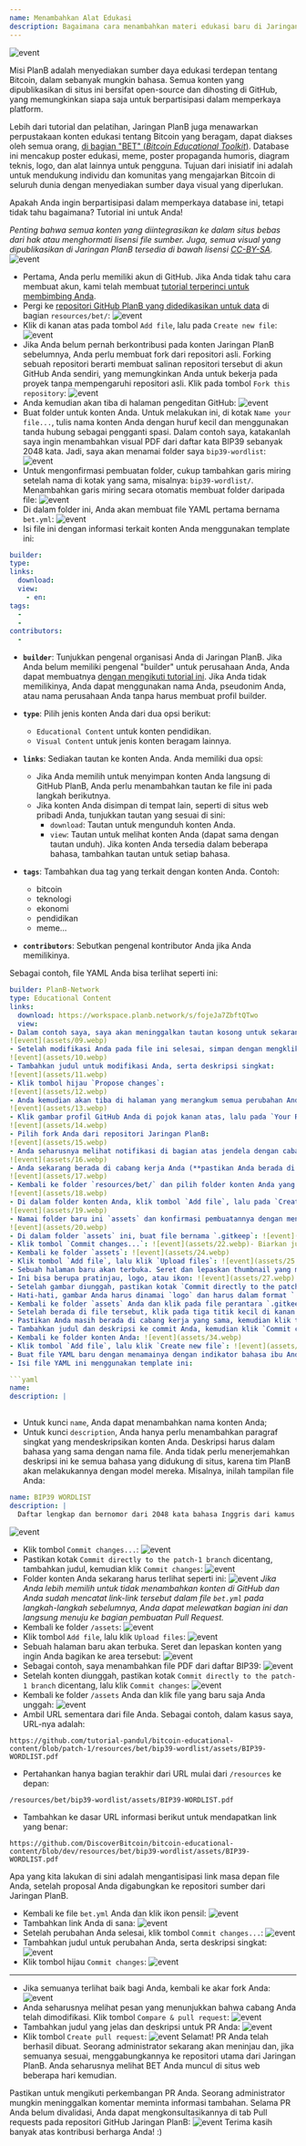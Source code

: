 ```yaml
---
name: Menambahkan Alat Edukasi
description: Bagaimana cara menambahkan materi edukasi baru di Jaringan PlanB?
---
```

![event](assets/cover.webp)

Misi PlanB adalah menyediakan sumber daya edukasi terdepan tentang Bitcoin, dalam sebanyak mungkin bahasa. Semua konten yang dipublikasikan di situs ini bersifat open-source dan dihosting di GitHub, yang memungkinkan siapa saja untuk berpartisipasi dalam memperkaya platform.

Lebih dari tutorial dan pelatihan, Jaringan PlanB juga menawarkan perpustakaan konten edukasi tentang Bitcoin yang beragam, dapat diakses oleh semua orang, [di bagian "BET" (_Bitcoin Educational Toolkit_)](https://planb.network/resources/bet). Database ini mencakup poster edukasi, meme, poster propaganda humoris, diagram teknis, logo, dan alat lainnya untuk pengguna. Tujuan dari inisiatif ini adalah untuk mendukung individu dan komunitas yang mengajarkan Bitcoin di seluruh dunia dengan menyediakan sumber daya visual yang diperlukan.

Apakah Anda ingin berpartisipasi dalam memperkaya database ini, tetapi tidak tahu bagaimana? Tutorial ini untuk Anda!

*Penting bahwa semua konten yang diintegrasikan ke dalam situs bebas dari hak atau menghormati lisensi file sumber. Juga, semua visual yang dipublikasikan di Jaringan PlanB tersedia di bawah lisensi [CC-BY-SA](https://creativecommons.org/licenses/by-sa/4.0/).*
![event](assets/01.webp)
- Pertama, Anda perlu memiliki akun di GitHub. Jika Anda tidak tahu cara membuat akun, kami telah membuat [tutorial terperinci untuk membimbing Anda](https://planb.network/tutorials/others/create-github-account).
- Pergi ke [repositori GitHub PlanB yang didedikasikan untuk data](https://github.com/PlanB-Network/bitcoin-educational-content/tree/dev/resources/bet) di bagian `resources/bet/`:
![event](assets/02.webp)
- Klik di kanan atas pada tombol `Add file`, lalu pada `Create new file`:
![event](assets/03.webp)
- Jika Anda belum pernah berkontribusi pada konten Jaringan PlanB sebelumnya, Anda perlu membuat fork dari repositori asli. Forking sebuah repositori berarti membuat salinan repositori tersebut di akun GitHub Anda sendiri, yang memungkinkan Anda untuk bekerja pada proyek tanpa mempengaruhi repositori asli. Klik pada tombol `Fork this repository`:
![event](assets/04.webp)
- Anda kemudian akan tiba di halaman pengeditan GitHub:
![event](assets/05.webp)
- Buat folder untuk konten Anda. Untuk melakukan ini, di kotak `Name your file...`, tulis nama konten Anda dengan huruf kecil dan menggunakan tanda hubung sebagai pengganti spasi. Dalam contoh saya, katakanlah saya ingin menambahkan visual PDF dari daftar kata BIP39 sebanyak 2048 kata. Jadi, saya akan menamai folder saya `bip39-wordlist`: ![event](assets/06.webp)
- Untuk mengonfirmasi pembuatan folder, cukup tambahkan garis miring setelah nama di kotak yang sama, misalnya: `bip39-wordlist/`. Menambahkan garis miring secara otomatis membuat folder daripada file:
![event](assets/07.webp)
- Di dalam folder ini, Anda akan membuat file YAML pertama bernama `bet.yml`:
![event](assets/08.webp)
- Isi file ini dengan informasi terkait konten Anda menggunakan template ini:

```yaml
builder: 
type: 
links:
  download: 
  view: 
    - en: 
tags:
  - 
  - 
contributors:
  - 
```
- **`builder`**: Tunjukkan pengenal organisasi Anda di Jaringan PlanB. Jika Anda belum memiliki pengenal "builder" untuk perusahaan Anda, Anda dapat membuatnya [dengan mengikuti tutorial ini](https://planb.network/tutorials/others/add-builder). Jika Anda tidak memilikinya, Anda dapat menggunakan nama Anda, pseudonim Anda, atau nama perusahaan Anda tanpa harus membuat profil builder.
- **`type`**: Pilih jenis konten Anda dari dua opsi berikut:
	- `Educational Content` untuk konten pendidikan.
	- `Visual Content` untuk jenis konten beragam lainnya.

- **`links`**: Sediakan tautan ke konten Anda. Anda memiliki dua opsi:
	- Jika Anda memilih untuk menyimpan konten Anda langsung di GitHub PlanB, Anda perlu menambahkan tautan ke file ini pada langkah berikutnya.
	- Jika konten Anda disimpan di tempat lain, seperti di situs web pribadi Anda, tunjukkan tautan yang sesuai di sini:
	    - `download`: Tautan untuk mengunduh konten Anda.
	    - `view`: Tautan untuk melihat konten Anda (dapat sama dengan tautan unduh). Jika konten Anda tersedia dalam beberapa bahasa, tambahkan tautan untuk setiap bahasa.

- **`tags`**: Tambahkan dua tag yang terkait dengan konten Anda. Contoh:
	- bitcoin
	- teknologi
	- ekonomi
	- pendidikan
	- meme...

- **`contributors`**: Sebutkan pengenal kontributor Anda jika Anda memilikinya.

Sebagai contoh, file YAML Anda bisa terlihat seperti ini:

```yaml
builder: PlanB-Network
type: Educational Content
links:
  download: https://workspace.planb.network/s/fojeJa7ZbftQTwo
  view:
- Dalam contoh saya, saya akan meninggalkan tautan kosong untuk sekarang, karena saya akan menambahkan PDF saya langsung di GitHub:
![event](assets/09.webp)
- Setelah modifikasi Anda pada file ini selesai, simpan dengan mengklik tombol `Commit changes...`:
![event](assets/10.webp)
- Tambahkan judul untuk modifikasi Anda, serta deskripsi singkat:
![event](assets/11.webp)
- Klik tombol hijau `Propose changes`:
![event](assets/12.webp)
- Anda kemudian akan tiba di halaman yang merangkum semua perubahan Anda:
![event](assets/13.webp)
- Klik gambar profil GitHub Anda di pojok kanan atas, lalu pada `Your Repositories`:
![event](assets/14.webp)
- Pilih fork Anda dari repositori Jaringan PlanB:
![event](assets/15.webp)
- Anda seharusnya melihat notifikasi di bagian atas jendela dengan cabang baru Anda. Mungkin disebut `patch-1`. Klik pada itu:
![event](assets/16.webp)
- Anda sekarang berada di cabang kerja Anda (**pastikan Anda berada di cabang yang sama dengan modifikasi sebelumnya, ini penting!**):
![event](assets/17.webp)
- Kembali ke folder `resources/bet/` dan pilih folder konten Anda yang baru saja Anda buat dalam commit sebelumnya:
![event](assets/18.webp)
- Di dalam folder konten Anda, klik tombol `Add file`, lalu pada `Create new file`:
![event](assets/19.webp)
- Namai folder baru ini `assets` dan konfirmasi pembuatannya dengan menaruh garis miring `/` di akhir:
![event](assets/20.webp)
- Di dalam folder `assets` ini, buat file bernama `.gitkeep`: ![event](assets/21.webp)
- Klik tombol `Commit changes...`: ![event](assets/22.webp)- Biarkan judul commit seperti bawaan, dan pastikan kotak `Commit directly to the patch-1 branch` dicentang, kemudian klik `Commit changes`: ![event](assets/23.webp)
- Kembali ke folder `assets`: ![event](assets/24.webp)
- Klik tombol `Add file`, lalu klik `Upload files`: ![event](assets/25.webp)
- Sebuah halaman baru akan terbuka. Seret dan lepaskan thumbnail yang mewakili konten Anda ke area tersebut. Gambar ini akan ditampilkan di situs Jaringan PlanB: ![event](assets/26.webp)
- Ini bisa berupa pratinjau, logo, atau ikon: ![event](assets/27.webp)
- Setelah gambar diunggah, pastikan kotak `Commit directly to the patch-1 branch` dicentang, kemudian klik `Commit changes`: ![event](assets/28.webp)
- Hati-hati, gambar Anda harus dinamai `logo` dan harus dalam format `.webp`. Nama file lengkapnya harus: `logo.webp`: ![event](assets/29.webp)
- Kembali ke folder `assets` Anda dan klik pada file perantara `.gitkeep`: ![event](assets/30.webp)
- Setelah berada di file tersebut, klik pada tiga titik kecil di kanan atas kemudian klik `Delete file`: ![event](assets/31.webp)
- Pastikan Anda masih berada di cabang kerja yang sama, kemudian klik tombol `Commit changes`: ![event](assets/32.webp)
- Tambahkan judul dan deskripsi ke commit Anda, kemudian klik `Commit changes`: ![event](assets/33.webp)
- Kembali ke folder konten Anda: ![event](assets/34.webp)
- Klik tombol `Add file`, lalu klik `Create new file`: ![event](assets/35.webp)
- Buat file YAML baru dengan menamainya dengan indikator bahasa ibu Anda. File ini akan digunakan untuk deskripsi konten. Misalnya, jika saya ingin menulis deskripsi saya dalam bahasa Inggris, saya akan menamai file ini `en.yml`: ![event](assets/36.webp)
- Isi file YAML ini menggunakan template ini:

```yaml
name: 
description: |
  
```

- Untuk kunci `name`, Anda dapat menambahkan nama konten Anda;
- Untuk kunci `description`, Anda hanya perlu menambahkan paragraf singkat yang mendeskripsikan konten Anda. Deskripsi harus dalam bahasa yang sama dengan nama file. Anda tidak perlu menerjemahkan deskripsi ini ke semua bahasa yang didukung di situs, karena tim PlanB akan melakukannya dengan model mereka.
Misalnya, inilah tampilan file Anda:

```yaml
name: BIP39 WORDLIST
description: |
  Daftar lengkap dan bernomor dari 2048 kata bahasa Inggris dari kamus BIP39 yang digunakan untuk mengkodekan frasa mnemonik. Dokumen ini dapat dicetak dalam satu halaman.
```

![event](assets/37.webp)
- Klik tombol `Commit changes...`:
![event](assets/38.webp)
- Pastikan kotak `Commit directly to the patch-1 branch` dicentang, tambahkan judul, kemudian klik `Commit changes`:
![event](assets/39.webp)
- Folder konten Anda sekarang harus terlihat seperti ini:
![event](assets/40.webp)
*Jika Anda lebih memilih untuk tidak menambahkan konten di GitHub dan Anda sudah mencatat link-link tersebut dalam file `bet.yml` pada langkah-langkah sebelumnya, Anda dapat melewatkan bagian ini dan langsung menuju ke bagian pembuatan Pull Request.*
- Kembali ke folder `/assets`:
![event](assets/41.webp)
- Klik tombol `Add file`, lalu klik `Upload files`:
![event](assets/42.webp)
- Sebuah halaman baru akan terbuka. Seret dan lepaskan konten yang ingin Anda bagikan ke area tersebut:
![event](assets/43.webp)
- Sebagai contoh, saya menambahkan file PDF dari daftar BIP39:
![event](assets/44.webp)
- Setelah konten diunggah, pastikan kotak `Commit directly to the patch-1 branch` dicentang, lalu klik `Commit changes`:
![event](assets/45.webp)
- Kembali ke folder `/assets` Anda dan klik file yang baru saja Anda unggah:
![event](assets/46.webp)
- Ambil URL sementara dari file Anda. Sebagai contoh, dalam kasus saya, URL-nya adalah:

```url
https://github.com/tutorial-pandul/bitcoin-educational-content/blob/patch-1/resources/bet/bip39-wordlist/assets/BIP39-WORDLIST.pdf
```

- Pertahankan hanya bagian terakhir dari URL mulai dari `/resources` ke depan:

```url
/resources/bet/bip39-wordlist/assets/BIP39-WORDLIST.pdf
```

- Tambahkan ke dasar URL informasi berikut untuk mendapatkan link yang benar:

```url
https://github.com/DiscoverBitcoin/bitcoin-educational-content/blob/dev/resources/bet/bip39-wordlist/assets/BIP39-WORDLIST.pdf
```

Apa yang kita lakukan di sini adalah mengantisipasi link masa depan file Anda, setelah proposal Anda digabungkan ke repositori sumber dari Jaringan PlanB.
- Kembali ke file `bet.yml` Anda dan klik ikon pensil: ![event](assets/47.webp)
- Tambahkan link Anda di sana:
![event](assets/48.webp)
- Setelah perubahan Anda selesai, klik tombol `Commit changes...`:
![event](assets/49.webp)
- Tambahkan judul untuk perubahan Anda, serta deskripsi singkat:
![event](assets/50.webp)
- Klik tombol hijau `Commit changes`:
![event](assets/51.webp)

---

- Jika semuanya terlihat baik bagi Anda, kembali ke akar fork Anda:
![event](assets/52.webp)
- Anda seharusnya melihat pesan yang menunjukkan bahwa cabang Anda telah dimodifikasi. Klik tombol `Compare & pull request`:
![event](assets/53.webp)
- Tambahkan judul yang jelas dan deskripsi untuk PR Anda:
![event](assets/54.webp)
- Klik tombol `Create pull request`:
![event](assets/55.webp)
Selamat! PR Anda telah berhasil dibuat. Seorang administrator sekarang akan meninjau dan, jika semuanya sesuai, menggabungkannya ke repositori utama dari Jaringan PlanB. Anda seharusnya melihat BET Anda muncul di situs web beberapa hari kemudian.

Pastikan untuk mengikuti perkembangan PR Anda. Seorang administrator mungkin meninggalkan komentar meminta informasi tambahan. Selama PR Anda belum divalidasi, Anda dapat mengkonsultasikannya di tab Pull requests pada repositori GitHub Jaringan PlanB:
![event](assets/56.webp)
Terima kasih banyak atas kontribusi berharga Anda! :)
